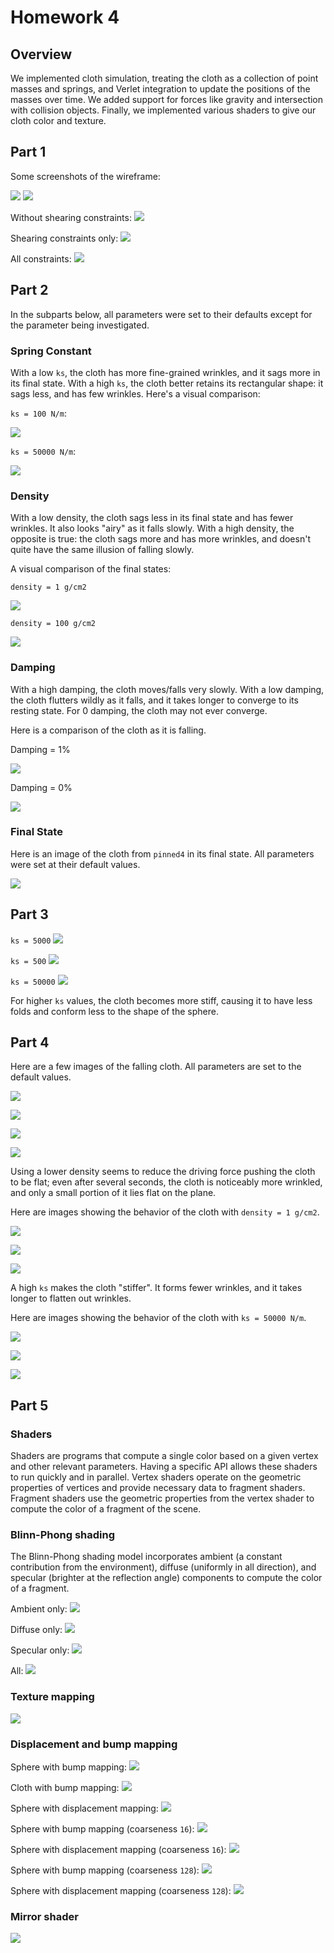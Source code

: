 # Homework 4

## Overview

We implemented cloth simulation, treating the cloth as a collection of point masses and springs,
and Verlet integration to update the positions of the masses over time.
We added support for forces like gravity and intersection with collision objects.
Finally, we implemented various shaders to give our cloth color and texture.

## Part 1

Some screenshots of the wireframe:

![](images/p1_full_mesh.png)
![](images/p1_zoomed_mesh.png)

Without shearing constraints:
![](images/p1_wo_shearing.png)

Shearing constraints only:
![](images/p1_shearing_only.png)

All constraints:
![](images/p1_all.png)

## Part 2

In the subparts below, all parameters were set to their defaults
except for the parameter being investigated.

### Spring Constant

With a low `ks`, the cloth has more fine-grained wrinkles, and it sags more in its final state.
With a high `ks`, the cloth better retains its rectangular shape: it sags less, and has few wrinkles.
Here's a visual comparison:

`ks = 100 N/m`:

![](images/p2_ks_100.png)

`ks = 50000 N/m`:

![](images/p2_ks_50k.png)

### Density

With a low density, the cloth sags less in its final state and has fewer wrinkles.
It also looks "airy" as it falls slowly.
With a high density, the opposite is true: the cloth sags more and has more wrinkles,
and doesn't quite have the same illusion of falling slowly.

A visual comparison of the final states:

`density = 1 g/cm2`

![](images/p2_density_1.png)

`density = 100 g/cm2`

![](images/p2_density_100.png)

### Damping

With a high damping, the cloth moves/falls very slowly.
With a low damping, the cloth flutters wildly as it falls,
and it takes longer to converge to its resting state.
For 0 damping, the cloth may not ever converge.

Here is a comparison of the cloth as it is falling.

Damping = 1%

![](images/p2_high_damping.png)

Damping = 0%

![](images/p2_low_damping.png)

### Final State

Here is an image of the cloth from `pinned4` in its final state.
All parameters were set at their default values.

![](images/p2_default_pinned4.png)


## Part 3

`ks = 5000`
![](images/p3_5000.png)

`ks = 500`
![](images/p3_500.png)

`ks = 50000`
![](images/p3_50000.png)

For higher `ks` values, the cloth becomes more stiff, causing it to have less folds and conform less to the shape of the sphere.

## Part 4

Here are a few images of the falling cloth. All parameters are set to the default values.

![](images/p4_img0.png)

![](images/p4_img1.png)

![](images/p4_img2.png)

![](images/p4_img3.png)

Using a lower density seems to reduce the driving force pushing the cloth to be flat;
even after several seconds, the cloth is noticeably more wrinkled, and only a small
portion of it lies flat on the plane.

Here are images showing the behavior of the cloth with `density = 1 g/cm2`.

![](images/p4_dens1_img0.png)

![](images/p4_dens1_img1.png)

![](images/p4_dens1_img2.png)

A high `ks` makes the cloth "stiffer". It forms fewer wrinkles, and
it takes longer to flatten out wrinkles.

Here are images showing the behavior of the cloth with `ks = 50000 N/m`.

![](images/p4_ks_50k_img0.png)

![](images/p4_ks_50k_img1.png)

![](images/p4_ks_50k_img2.png)

## Part 5

### Shaders

Shaders are programs that compute a single color based on a given vertex and other relevant parameters. Having a specific API allows these shaders to run quickly and in parallel.
Vertex shaders operate on the geometric properties of vertices and provide necessary data to fragment shaders. Fragment shaders use the geometric properties from the vertex shader
to compute the color of a fragment of the scene.

### Blinn-Phong shading

The Blinn-Phong shading model incorporates ambient (a constant contribution from the environment), diffuse (uniformly in all direction), and specular (brighter at the reflection angle) components to compute the color of a fragment.

Ambient only:
![](images/p5_t2_ambient_only.png)

Diffuse only:
![](images/p5_t2_diffuse_only.png)

Specular only:
![](images/p5_t2_specular_only.png)

All:
![](images/p5_t2_all.png)

### Texture mapping

![](images/p5_t3.png)

### Displacement and bump mapping

Sphere with bump mapping:
![](images/p5_sphere_bump.png)

Cloth with bump mapping:
![](images/p5_cloth_bump.png)

Sphere with displacement mapping:
![](images/p5_sphere_displacement.png)

Sphere with bump mapping (coarseness `16`):
![](images/p5_sphere_bump_16.png)

Sphere with displacement mapping (coarseness `16`):
![](images/p5_sphere_displacement_16.png)

Sphere with bump mapping (coarseness `128`):
![](images/p5_sphere_bump_128.png)

Sphere with displacement mapping (coarseness `128`):
![](images/p5_sphere_displacement_128.png)

### Mirror shader

![](images/p5_t5.png)

